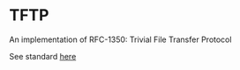 # TFTP
An implementation of RFC-1350: Trivial File Transfer Protocol

See standard [here](https://tools.ietf.org/html/rfc1350)
